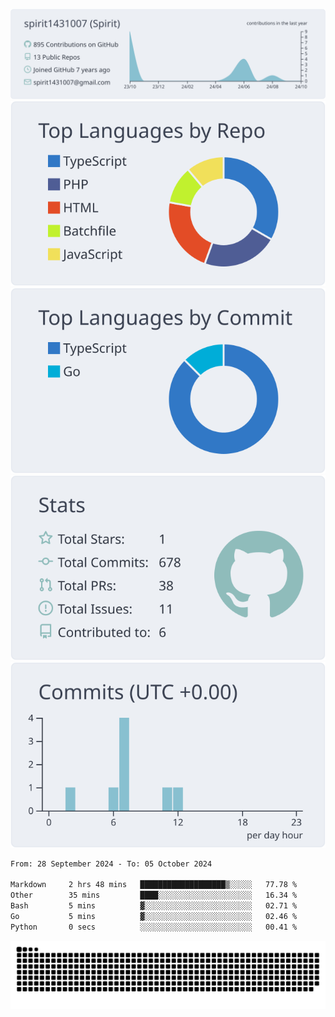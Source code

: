 [![](https://raw.githubusercontent.com/spirit1431007/spirit1431007/master/profile-summary-card-output/nord_bright/0-profile-details.svg)](https://git.io/spiritx)
[![](https://raw.githubusercontent.com/spirit1431007/spirit1431007/master/profile-summary-card-output/nord_bright/1-repos-per-language.svg)](https://git.io/spiritx) [![](https://raw.githubusercontent.com/spirit1431007/spirit1431007/master/profile-summary-card-output/nord_bright/2-most-commit-language.svg)](https://git.io/spiritx)
[![](https://raw.githubusercontent.com/spirit1431007/spirit1431007/master/profile-summary-card-output/nord_bright/3-stats.svg)](https://git.io/spiritx) [![](https://raw.githubusercontent.com/spirit1431007/spirit1431007/master/profile-summary-card-output/nord_bright/4-productive-time.svg)](https://git.io/spiritx)

<!--START_SECTION:waka-->

```txt
From: 28 September 2024 - To: 05 October 2024

Markdown     2 hrs 48 mins   ███████████████████▒░░░░░   77.78 %
Other        35 mins         ████░░░░░░░░░░░░░░░░░░░░░   16.34 %
Bash         5 mins          ▓░░░░░░░░░░░░░░░░░░░░░░░░   02.71 %
Go           5 mins          ▓░░░░░░░░░░░░░░░░░░░░░░░░   02.46 %
Python       0 secs          ░░░░░░░░░░░░░░░░░░░░░░░░░   00.41 %
```

<!--END_SECTION:waka-->

![contribution](https://github.com/spirit1431007/spirit1431007/blob/output/github-contribution-grid-snake.svg)
